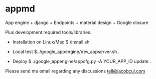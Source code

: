 # appmd
App engine + django + Endpoints + material design + Google closure

Plus development required tools/libraries.

* Installation on Linux/Mac
  $./install.sh

* Local test
  $../google_appengine/dev_appserver.sh .

* Deploy
  $../google_appengine/appcfg.py -A YOUR_APP_ID update .

Please send me email regarding any discussions tell@jacobcui.com
